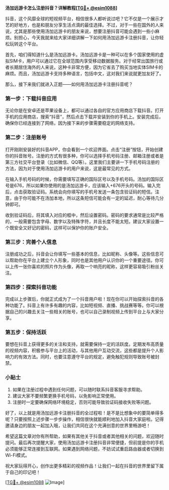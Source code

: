 **汤加远游卡怎么注册抖音？详解教程[[TG💪+ @esim1088](https://t.me/s/esim1088)]**

抖音，这个风靡全球的短视频平台，相信很多人都听说过吧？它不仅是一个展示才艺的好地方，也是和朋友分享生活点滴的最佳选择。不过，对于一些在国外的人来说，尤其是那些使用汤加远游卡的朋友来说，想要注册抖音可能会遇到一些小麻烦。别担心，今天我就来给大家详细讲解一下如何用汤加远游卡注册抖音，让你轻松玩转这个平台。

首先，咱们得知道什么是汤加远游卡。汤加远游卡是一种可以在多个国家使用的虚拟SIM卡，用户可以通过它在全球范围内享受移动数据服务。对于经常出国旅行或者长期居住海外的人来说，这种卡非常方便，因为它省去了购买当地实体SIM卡的麻烦。而且，汤加远游卡支持多种语言，包括中文，这对我们来说就更加友好了。

那么，接下来我们就进入正题——如何用汤加远游卡注册抖音呢？

### **第一步：下载抖音应用**
无论你是在安卓还是苹果设备上，都可以通过各自的官方应用商店下载抖音。打开手机的应用商店，搜索“抖音”，然后点击下载并安装到你的手机上。安装完成后，确保你已经连接到了网络，因为接下来的步骤需要稳定的网络支持。

### **第二步：注册账号**
打开刚刚安装好的抖音APP，你会看到一个欢迎界面。点击“注册”按钮，开始创建你的抖音账号。注册的方式有很多种，你可以选择手机号码注册、邮箱注册或者是第三方社交平台登录（比如微信、QQ等）。这里我们主要讲一下手机号码注册的方法，因为对于使用汤加远游卡的用户来说，这是最常见的方式。

在输入手机号码的时候，你需要填写正确的国际区号以及手机号码。汤加的国际区号是676，所以如果你使用的是汤加远游卡，应该输入+676开头的号码。输入完后，点击获取验证码。系统会向你填写的手机号发送一条包含验证码的短信。注意，由于你可能不在汤加本地，所以这条短信可能会有一定的延迟，耐心等待几分钟即可。

收到验证码后，将其填入对应的框中，然后设置密码。密码的要求通常是比较严格的，一般需要包含字母、数字以及特殊字符，并且长度不能太短。建议大家设置一个既安全又好记的密码，这样可以保护你的账户安全。

### **第三步：完善个人信息**
注册成功之后，抖音会让你填写一些基本的信息，比如昵称、头像等。这些信息可以帮助你在平台上建立个人形象，同时也是其他用户认识你的一个重要途径。你可以上传一张你喜欢的照片作为头像，再取一个响亮的昵称，这样更容易吸引粉丝关注。

### **第四步：探索抖音功能**
完成以上步骤后，你就正式成为了一个抖音用户啦！现在你可以开始探索抖音的各种功能了。抖音上有许多有趣的内容，比如短视频、直播、挑战赛等等。你可以根据自己的兴趣去关注一些相关的账号，也可以自己录制视频上传到平台上与大家分享。

### **第五步：保持活跃**
要想在抖音上获得更多的关注和支持，就需要保持一定的活跃度。定期发布高质量的视频内容，积极参与平台上的活动，与其他用户互动交流，这些都是提升个人影响力的有效方法。同时，也要注意遵守平台的规定，避免触犯规则导致账号被封禁。

### **小贴士**
1. 如果在注册过程中遇到任何问题，可以随时联系抖音客服寻求帮助。
2. 建议大家不要频繁更换手机号码，以免影响正常使用。
3. 注册时一定要确保网络环境稳定，否则可能导致验证码接收失败等问题。

好了，以上就是用汤加远游卡注册抖音的全过程啦！是不是比想象中的要简单得多呢？只要按照上述步骤一步步操作，相信很快就能顺利地加入抖音大家庭啦。记得邀请身边的朋友一起加入哦，让我们共同在这个充满创意的世界里畅游吧！

希望这篇文章对你有所帮助，如果有其他关于抖音或者其他相关的问题，欢迎随时提问。最后再次提醒大家，使用汤加远游卡注册抖音非常便捷，但前提是你的手机必须能够正常连接到互联网。如果遇到网络问题，不妨试试重启路由器或者切换到Wi-Fi模式。

祝大家玩得开心，创作出更多精彩的视频作品！让我们一起在抖音的世界里留下属于自己的印记吧！

[[TG💪+ @esim1088](https://t.me/s/esim1088) ![Image](https://i.postimg.cc/4NQfJmqS/Snipaste-2025-05-13-00-14-12.png)]
